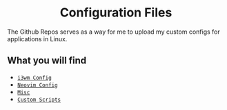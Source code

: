 <div align="center">
   <h1 align="center">Configuration Files</h1>
</div>

The Github Repos serves as a way for me to upload my custom configs for applications in Linux.


## What you will find

- [`i3wm Config`](./i3)
- [`Neovim Config`](./neovim)
- [`Misc`](./misc)
- [`Custom Scripts`](./scripts)
